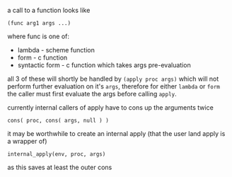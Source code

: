 a call to a function looks like

    (func arg1 args ...)

where func is one of:

* lambda - scheme function
* form - c function
* syntactic form - c function which takes args pre-evaluation

all 3 of these will shortly be handled by `(apply proc args)` which will not perform
further evaluation on it's `args`, therefore for either `lambda` or `form` the caller
must first evaluate the args before calling `apply`.

currently internal callers of apply have to cons up the arguments twice

    cons( proc, cons( args, null ) )

it may be worthwhile to create an internal apply (that the user land apply is a wrapper of)

    internal_apply(env, proc, args)

as this saves at least the outer cons
